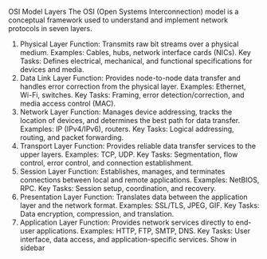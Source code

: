 OSI Model Layers
The OSI (Open Systems Interconnection) model is a conceptual framework used to understand and implement network protocols in seven layers.

1. Physical Layer
Function: Transmits raw bit streams over a physical medium.
Examples: Cables, hubs, network interface cards (NICs).
Key Tasks: Defines electrical, mechanical, and functional specifications for devices and media.
2. Data Link Layer
Function: Provides node-to-node data transfer and handles error correction from the physical layer.
Examples: Ethernet, Wi-Fi, switches.
Key Tasks: Framing, error detection/correction, and media access control (MAC).
3. Network Layer
Function: Manages device addressing, tracks the location of devices, and determines the best path for data transfer.
Examples: IP (IPv4/IPv6), routers.
Key Tasks: Logical addressing, routing, and packet forwarding.
4. Transport Layer
Function: Provides reliable data transfer services to the upper layers.
Examples: TCP, UDP.
Key Tasks: Segmentation, flow control, error control, and connection establishment.
5. Session Layer
Function: Establishes, manages, and terminates connections between local and remote applications.
Examples: NetBIOS, RPC.
Key Tasks: Session setup, coordination, and recovery.
6. Presentation Layer
Function: Translates data between the application layer and the network format.
Examples: SSL/TLS, JPEG, GIF.
Key Tasks: Data encryption, compression, and translation.
7. Application Layer
Function: Provides network services directly to end-user applications.
Examples: HTTP, FTP, SMTP, DNS.
Key Tasks: User interface, data access, and application-specific services.
Show in sidebar